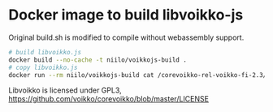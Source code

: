 # Docker image to build libvoikko-js

Original build.sh is modified to compile without webassembly support.

```bash
# build libvoikko.js
docker build --no-cache -t niilo/voikkojs-build .
# copy libvoikko.js
docker run --rm niilo/voikkojs-build cat /corevoikko-rel-voikko-fi-2.3/libvoikko/js/js-libvoikko.js > ../lib/libvoikko-morpho.js
```

Libvoikko is licensed under GPL3,
https://github.com/voikko/corevoikko/blob/master/LICENSE
